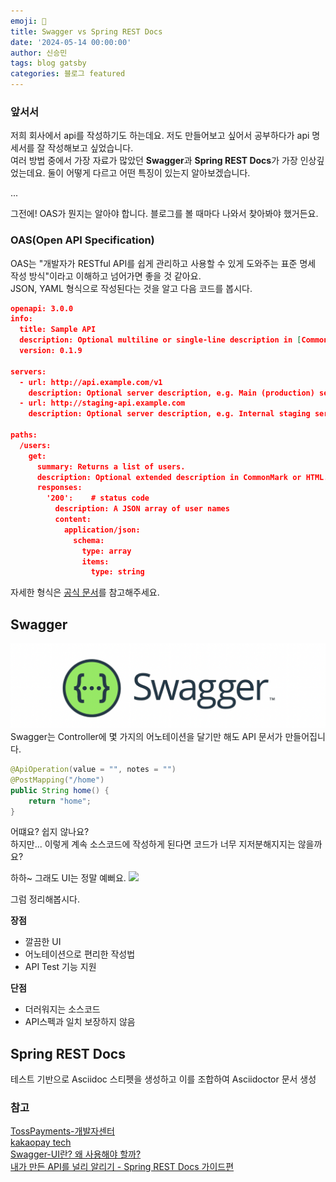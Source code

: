 ```yaml
---
emoji: 🧢
title: Swagger vs Spring REST Docs
date: '2024-05-14 00:00:00'
author: 신승민
tags: blog gatsby 
categories: 블로그 featured
---
```


### 앞서서

저희 회사에서 api를 작성하기도 하는데요. 저도 만들어보고 싶어서 공부하다가 api 명세서를 잘 작성해보고 싶었습니다.  
여러 방법 중에서 가장 자료가 많았던 **Swagger**과 **Spring REST Docs**가 가장 인상깊었는데요.
둘이 어떻게 다르고 어떤 특징이 있는지 알아보겠습니다.

...

그전에! OAS가 뭔지는 알아야 합니다.
블로그를 볼 때마다 나와서 찾아봐야 했거든요.

### OAS(Open API Specification)
OAS는 "개발자가 RESTful API를 쉽게 관리하고 사용할 수 있게 도와주는 표준 명세 작성 방식"이라고 이해하고 넘어가면 좋을 것 같아요.   
JSON, YAML 형식으로 작성된다는 것을 알고 다음 코드를 봅시다.   
```json
openapi: 3.0.0
info:
  title: Sample API
  description: Optional multiline or single-line description in [CommonMark](http://commonmark.org/help/) or HTML.
  version: 0.1.9

servers:
  - url: http://api.example.com/v1
    description: Optional server description, e.g. Main (production) server
  - url: http://staging-api.example.com
    description: Optional server description, e.g. Internal staging server for testing

paths:
  /users:
    get:
      summary: Returns a list of users.
      description: Optional extended description in CommonMark or HTML.
      responses:
        '200':    # status code
          description: A JSON array of user names
          content:
            application/json:
              schema:
                type: array
                items:
                  type: string

```
자세한 형식은 [공식 문서](https://swagger.io/resources/open-api/)를 참고해주세요.
   
## Swagger
![alt text](image.png)
Swagger는 Controller에 몇 가지의 어노테이션을 달기만 해도 API 문서가 만들어집니다.
```java
@ApiOperation(value = "", notes = "")
@PostMapping("/home")
public String home() {
    return "home";
}
```
어떄요? 쉽지 않나요?  
하지만... 이렇게 계속 소스코드에 작성하게 된다면 코드가 너무 지저분해지지는 않을까요?   
   
하하~ 그래도 UI는 정말 예뻐요.
![](https://velog.velcdn.com/images/gimminjae/post/e990daf7-d3f8-41c6-a792-dfadfc70c057/image.png)

그럼 정리해봅시다.   
     
**장점**
* 깔끔한 UI   
* 어노테이션으로 편리한 작성법
* API Test 기능 지원

**단점**
* 더러워지는 소스코드
* API스펙과 일치 보장하지 않음


## Spring REST Docs
테스트 기반으로 Asciidoc 스티펫을 생성하고 이를 조합하여 Asciidoctor 문서 생성


### 참고
[TossPayments-개발자센터](https://docs.tosspayments.com/resources/glossary/oas)   
[kakaopay tech](https://tech.kakaopay.com/post/openapi-documentation/)   
[Swagger-UI란? 왜 사용해야 할까?](https://velog.io/@gimminjae/Swagger-UI%EB%9E%80-%EC%99%9C-%EC%82%AC%EC%9A%A9%ED%95%B4%EC%95%BC-%ED%95%A0%EA%B9%8C)   
[내가 만든 API를 널리 알리기 - Spring REST Docs 가이드편](https://helloworld.kurly.com/blog/spring-rest-docs-guide/?gad_source=1&gclid=CjwKCAjw9IayBhBJEiwAVuc3fvKMFcJfnfd-4aiqlmgUVHp3k6fUoi2BGJCjj4nVJ6phAI4EILieUxoCorYQAvD_BwE)
```toc

```